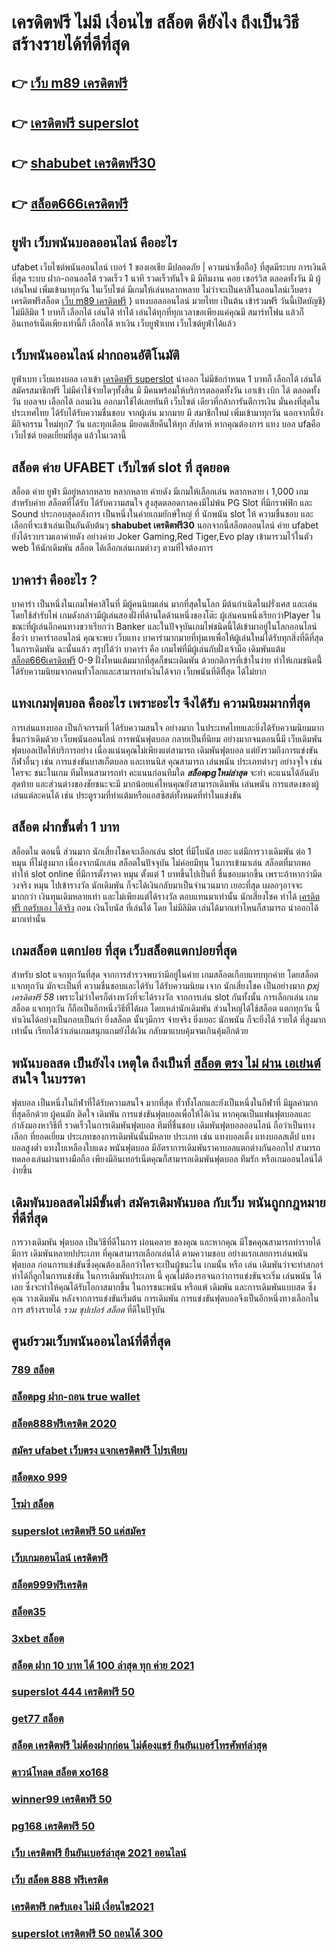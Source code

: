 # เครดิตฟรี ไม่มี เงื่อนไข สล็อต  ดียังไง ถึงเป็นวิธีสร้างรายได้ที่ดีที่สุด 

## 👉 [เว็บ m89 เครดิตฟรี](https://mabet.net/)
## 👉 [เครดิตฟรี superslot](https://member.mabet.net/?action=login)
## 👉 [shabubet เครดิตฟรี30](https://bio.link/tisawago)
## 👉 [สล็อต666เครดิตฟรี](https://mabet.net/register/)

##  ยูฟ่า เว็บพนันบอลออนไลน์  คืออะไร 

 ufabet  เว็บไซต์พนันออนไลน์  เบอร์ 1 ของเอเชีย มีปลอดภัย | ความน่าเชื่อถือ} ที่สุดมีระบบ การเงินดีที่สุด ระบบ ฝาก-ถอนออโต้ รวดเร็ว 1 นาที รวดเร็วทันใจ มี มีทีมงาน คอย เซอร์วิส  ตลอดทั้งวัน  มี ผู้เล่นใหม่ เพิ่มเข้ามาทุกวัน ในเว็บไซต์ มีเกมให้เล่นหลากหลาย ไม่ว่าจะเป็นคาสิโนออนไลน์เว็บตรง เครดิตฟรีสล็อต [เว็บ m89 เครดิตฟรี](https://member.mabet.net/?action=login)  } แทงบอลออนไลน์  มวยไทย เป็นต้น  เข้าร่วมฟรี วันนี้เปิดบัญชี} ไม่มีลิมิต 1 บาทก็ เลือกได้ เล่นได้  ทำได้ เล่นได้ทุกที่ทุกเวลาขอเพียงแค่คุณมี สมาร์ทโฟน แล้วก็อินเทอร์เน็ตเพียงเท่านี้ก็ เลือกได้ หาเงิน เว็บยูฟ่าเบท เว็บไซต์ยูฟ่าได้แล้ว


## เว็บพนันออนไลน์   ฝากถอนอัติโนมัติ 

ยูฟ่าเบท เว็บแทงบอล  เอาเข้า  [เครดิตฟรี superslot](https://bio.link/tisawago) นำออก ไม่มีข้อกำหนด   1 บาทก็ เลือกได้ เล่นได้ สมัครสมาชิกฟรี ไม่มีค่าใช้จ่ายใดๆทั้งสิ้น มี มีคนพร้อมให้บริการตลอดทั้งวัน  เอาเข้า  เบิก ได้ ตลอดทั้งวัน  บอลจบ เลือกได้ ถอนเงิน ออกมาใช้ได้เลยทันที เว็บไซต์ เดียวที่กล้าการันตีการเงิน มั่นคงที่สุดในประเทศไทย ได้รับได้รับความชื่นชอบ จากผู้เล่น มากมาย  มี สมาชิกใหม่ เพิ่มเข้ามาทุกวัน นอกจากนี้ยังมีกิจกรรม ใหม่ทุก7 วัน  และทุกเดือน มียอดเสียคืนให้ทุก สัปดาห์   หากคุณต้องการ แทง บอล  ufaคือเว็บไซต์  ยอดเยี่ยมที่สุด แล้วในเวลานี้ 

##  สล็อต  ค่าย  UFABET เว็บไซต์   slot ที่ สุดยอด

 สล็อต ค่าย  ยูฟ่า มีอยู่หลากหลาย  หลากหลาย  ค่ายดัง มีเกมให้เลือกเล่น หลากหลาย เ 1,000 เกม สำหรับค่าย สล็อตที่ได้รับ  ได้รับความสนใจ สูงสุดตลอดกาลคงมีไม่พ้น PG Slot ที่มีกราฟฟิก และ Sound ประกอบสุดอลังการ เป็นหนึ่งในค่ายเกมยักษ์ใหญ่ ที่ นักพนัน   slot ให้ ความชื่นชอบ และเลือกที่จะเข้าเล่นเป็นอันดับต้นๆ **shabubet เครดิตฟรี30**  นอกจากนี้สล็อตออนไลน์ ค่าย ufabet ยังได้รวบรวมเอาค่ายดัง อย่างค่าย Joker Gaming,Red Tiger,Evo play เข้ามารวมไว้ในตัว web  ให้นักเดิมพัน สล็อต  ได้เลือกเล่นเกมต่างๆ ตามที่ใจต้องการ  

## บาคาร่า คืออะไร ? 

บาคาร่า เป็นหนึ่งในเกมไพ่คาสิโนที่  มีผู้คนนิยมเล่น มากที่สุดในโลก มีต้นกำเนิดในฝรั่งเศส และเล่นโดยใช้สำรับไพ่ เกมดังกล่าวมีผู้เล่นสองฝั่งที่ด้านใดด้านหนึ่งของโต๊ะ ผู้เล่นคนหนึ่งเรียกว่าPlayer  ในขณะที่ผู้เล่นอีกคนทางขวาเรียกว่า  Banker และในปัจจุบันเกมไพ่ชนิดนี้ได้เข้ามาอยู่ในโลกออนไลน์ ชื่อว่า บาคาร่าออนไลน์  คุณจะพบ  เว็บแทง บาคาร่ามากมายที่ทุ่มเทเพื่อให้ผู้เล่นใหม่ได้รับทุกสิ่งที่ดีที่สุดในการเดิมพัน  ฉะนั้นแล้ว สรุปได้ว่า บาคาร่า คือ เกมไพ่ที่มีผู้เล่นกับฝั่งเจ้ามือ เดิมพันแต้ม [สล็อต666เครดิตฟรี](https://member.mabet.net/?action=login) 0-9 ฝั่งไหนแต้มมากที่สุดก็ชนะเดิมพัน ด้วยกติการที่เข้าในง่าย ทำให้เกมชนิดนี้่ได้รับความนิยมจากคนทั่วโลกและสามารถทำเงินได้จาก เว็บพนันที่ดีทีึ่สุด  ได้ไม่ยาก

## แทงเกมฟุตบอล คืออะไร  เพราะอะไร จึงได้รับ ความนิยมมากที่สุด

 การเล่นแทงบอล  เป็นกิจกรรมที่ ได้รับความสนใจ อย่างมาก ในประเทศไทยและยิ่งได้รับความนิยมมากขึ้นกว่าเดิมด้วย  เว็บพนันออนไลน์ การพนันฟุตบอล กลายเป็นที่นิยม อย่างมากจนตอนนี้มี  เว็บเดิมพันฟุตบอลเปิดให้บริการอย่าง เนื่องแน่นคุณไม่เพียงแต่สามารถ เดิมพันฟุตบอล แต่ยังรวมถึงการแข่งขันกีฬาอื่นๆ  เช่น การแข่งขันบาสเก็ตบอล และเทนนิส คุณสามารถ เล่นพนัน ประเภทต่างๆ อย่างจุใจ เช่น ใครจะ ชนะในเกม ทีมไหนสามารถทำ คะแนนก่อนทีมใด ***สล็อตpgใหม่ล่าสุด*** จะทำ คะแนนได้อันดับสุดท้าย และส่วนต่างของชัยชนะจะมี มากน้อยแค่ไหนคุณยังสามารถเดิมพัน เล่นพนัน การแสดงของผู้เล่นแต่ละคนได้ เช่น ประตูรวมที่ทำแต้มหรือแอสซิสต์ทั้งหมดที่ทำในแข่งขัน

##  สล็อต  ฝากขั้นต่ำ 1 บาท 

 สล็อตใน ตอนนี้   ส่วนมาก  นักเสี่ยงโชคจะเลือกเล่น  slot ที่มีโบนัส เยอะ แต่มีการวางเดิมพัน ต่อ 1 หมุน  ที่ไม่สูงมาก เนื่องจากนักเล่น  สล็อตในปัจจุบัน  ไม่ค่อยมีทุน  ในการเข้ามาเล่น สล็อตที่มากพอ ทำให้ slot online ที่มีการตั้งราคา หมุน  ตั้งแต่ 1 บาทขึ้นไปเป็นที่ ชื่นชอบมากขึ้น เพราะถ้าหากว่ามีดวงจริง หมุน ไปเข้ารางวัล  นักเดิมพัน ก็จะได้เงินกลับมาเป็นจำนวนมาก เยอะที่สุด  เผลอๆอาจจะมากกว่า  เงินทุนเดิมหลายเท่า และไม่เพียงแต่ได้รางวัล ตอบแทนมาเท่านั้น  นักเสี่ยงโชค ทำได้ [เครดิตฟรี กดรับเอง ได้จริง](https://mabet.net/credit-free-50/) ถอน เงินโบนัส ที่เล่นได้ โดย ไม่มีลิมิต เล่นได้มากเท่าไหนก็สามารถ  นำออกได้มากเท่านั้น


##  เกมสล็อต แตกบ่อย ที่สุด เว็บสล็อตแตกบ่อยที่สุด

สำหรับ slot  แจกทุกวันที่สุด จากการสำรวจพบว่ามีอยู่ในค่าย เกมสล็อตเกือบแทบทุกค่าย โดยสล็อต  แจกทุกวัน มักจะเป็นที่ ความชื่นชอบและได้รับ  ได้รับความนิยม เจาก นักเสี่ยงโชค เป็นอย่างมาก  *pxj เครดิตฟรี 58* เพราะไม่ว่าใครก็ต่างหวังที่จะได้รางวัล  จากการเล่น slot กันทั้งนั้น การเลือกเล่น เกมสล็อต แจกทุกวัน ก็ถือเป็นอีกหนึ่งวิธีที่ได้ผล โดยเหล่านักเดิมพัน  ส่วนใหญ่ได้ใช้สล็อต  แตกทุกวัน นี้ทำเงินได้อย่างเป็นกอบเป็นกำ ยิ่งสล็อต นั้นๆมีการ จ่ายจริง  ยิ่งเยอะ นักพนัน  ก็จะยิ่งได้ รายได้ ที่สูงมากเท่านั้น เรียกได้ว่าเล่นเกมสนุกแถมยังได้เงิน  กลับมาแบบคุ้มจนเกินคุ้มอีกด้วย


##  พนันบอลสด   เป็นยังไง เหตุใด ถึงเป็นที่ [สล็อต ตรง ไม่ ผ่าน เอเย่นต์](https://mabet.net/) สนใจ  ในบรรดา 

ฟุตบอล  เป็นหนึ่งในกีฬาที่ได้รับความสนใจ  มากที่สุด  ทั่วทั้งโลกและยังเป็นหนึ่งในกีฬาที่ มีมูลค่ามากที่สุดอีกด้วย ผู้คนมัก ติดใจ  เดิมพัน  การแข่งขันฟุตบอลเพื่อให้ได้เงิน หากคุณเป็นแฟนฟุตบอลและกำลังมองหาวิธีที่ รวดเร็วในการเดิมพันฟุตบอล   ทีมที่ชื่นชอบ  เดิมพันฟุตบอลออนไลน์ ถือว่าเป็นทางเลือก ที่ยอดเยี่ยม ประเภทของการเดิมพันนั้นมีหลาย ประเภท เช่น แทงบอลเต็ง แทงบอลสเต็ป แทงบอลสูงต่ำ แทงใบเหลืองใบแดง พนันฟุตบอล มีอัตราการเดิมพันราคาบอลแตกต่างกันออกไป สามารถทดลองเล่นผ่านทางมือถือ เพียงมีอินเทอร์เน็ตคุณก็สามารถเดิมพันฟุตบอล  ทีมรัก หรือเกมออนไลน์ได้ง่ายขึ้น


##  เดิมพันบอลสดไม่มีขั้นต่ำ สมัครเดิมพันบอล กับเว็บ พนันถูกกฎหมายที่ดีที่สุด

 การวางเดิมพัน ฟุตบอล เป็นวิธีที่ดีในการ ผ่อนคลาย ของคุณ และหากคุณ มีโชคคุณสามารถทำรายได้  มีการ เดิมพันหลายปประเภท ที่คุณสามารถเลือกเล่นได้ ตามความชอบ อย่างแรกเลยการเล่นพนันฟุตบอล ก่อนการแข่งขันซึ่งคุณต้องเลือกว่าใครจะเป็นผู้ชนะใน เกมนั้น หรือ เล่น เดิมพันว่าจะทำสกอร์ ทำได้กี่ลูกในการแข่งขัน ในการเดิมพันประเภท นี้ คุณไม่ต้องรอจนกว่าการแข่งขันจะเริ่ม  เล่นพนัน ได้เลย ซึ่งจะทำให้คุณได้รับโอกาสมากขึ้น ในการชนะพนัน หรือแพ้ เดิมพัน  และการเดิมพันแบบสด  ซึ่งคุณ วางเดิมพัน หลังจากการแข่งขันเริ่มต้น การเดิมพัน  การแข่งขันฟุตบอลจึงเป็นอีกหนึ่งทางเลือกในการ สร้างรายได้ *รวม ซุปเปอร์ สล็อต* ที่ดีในปัจุบัน

## ศูนย์รวมเว็บพนันออนไลน์ที่ดีที่สุด

### [789 สล็อต](https://atom.io/themes/สล็อตเว็บแม่%20MABET.net%20สล็อตxoค่ายใหญ่%20008%20สล็อต%20สล็อตแตกหนัก%2020รับ100)
### [สล็อตpg ฝาก-ถอน true wallet](https://atom.io/themes/สล็อตเว็บแม่%20MABET.net%20เครดิตฟรี%20กดรับเอง%20สล็อต%20008%20สล็อต%20สล็อตแตกหนัก%2020รับ100)
### [สล็อต888ฟรีเครดิต 2020](https://atom.io/themes/สล็อตเว็บแม่%20MABET.net%20สล็อต%20jdb%20008%20สล็อต%20สล็อตแตกหนัก%2020รับ100)
### [สมัคร ufabet เว็บตรง แจกเครดิตฟรี โปรเพียบ](https://atom.io/themes/สล็อตเว็บแม่%20MABET.net%20เครดิตฟรี500%20008%20สล็อต%20สล็อตแตกหนัก%2020รับ100)
### [สล็อตxo 999](https://atom.io/themes/สล็อตเว็บแม่%20MABET.net%20ซุปเปอร์%20สล็อต%20008%20สล็อต%20สล็อตแตกหนัก%2020รับ100)
### [โรม่า สล็อต](https://atom.io/themes/สล็อตเว็บแม่%20MABET.net%20สล็อต888ฟรีเครดิต%202020%20008%20สล็อต%20สล็อตแตกหนัก%2020รับ100)
### [superslot เครดิตฟรี 50 แค่สมัคร](https://atom.io/themes/สล็อตเว็บแม่%20MABET.net%20เครดิตฟรี68%20008%20สล็อต%20สล็อตแตกหนัก%2020รับ100)
### [เว็บเกมออนไลน์ เครดิตฟรี](https://atom.io/themes/สล็อตเว็บแม่%20MABET.net%20เครดิตฟรี%20กดรับ%20เอง%20joker%20008%20สล็อต%20สล็อตแตกหนัก%2020รับ100)
### [สล็อต999ฟรีเครดิต](https://atom.io/themes/สล็อตเว็บแม่%20MABET.net%20superslot%20v9เครดิตฟรี%2050%20ยืนยันเบอร์%20ล่าสุด%20008%20สล็อต%20สล็อตแตกหนัก%2020รับ100)
### [สล็อต35](https://atom.io/themes/สล็อตเว็บแม่%20MABET.net%20เครดิตฟรี%2050%20ทำ%20300%20ถอนได้%20150%20008%20สล็อต%20สล็อตแตกหนัก%2020รับ100)
### [3xbet สล็อต](https://atom.io/themes/สล็อตเว็บแม่%20MABET.net%20ส%20กาย%20สปอร์ต%20สล็อต%20008%20สล็อต%20สล็อตแตกหนัก%2020รับ100)
### [สล็อต ฝาก 10 บาท ได้ 100 ล่าสุด ทุก ค่าย 2021](https://atom.io/themes/สล็อตเว็บแม่%20MABET.net%20joker%20เครดิตฟรี%2050%20ไม่ต้องแชร์2021%20008%20สล็อต%20สล็อตแตกหนัก%2020รับ100)
### [superslot 444 เครดิตฟรี 50](https://atom.io/themes/สล็อตเว็บแม่%20MABET.net%20jokerเครดิตฟรี50%20008%20สล็อต%20สล็อตแตกหนัก%2020รับ100)
### [get77 สล็อต](https://atom.io/themes/สล็อตเว็บแม่%20MABET.net%20สล็อต%20เครดิตฟรี%2020%20ไม่ต้องฝากก่อน%20ไม่ต้องแชร์%20ยืนยันเบอร์โทรศัพท์%20008%20สล็อต%20สล็อตแตกหนัก%2020รับ100)
### [สล็อต เครดิตฟรี ไม่ต้องฝากก่อน ไม่ต้องแชร์ ยืนยันเบอร์โทรศัพท์ล่าสุด](https://atom.io/themes/สล็อตเว็บแม่%20MABET.net%20mafia88%20เครดิตฟรี%20008%20สล็อต%20สล็อตแตกหนัก%2020รับ100)
### [ดาวน์โหลด สล็อต xo168](https://atom.io/themes/สล็อตเว็บแม่%20MABET.net%20pg%20slot%20เครดิตฟรี%2050%20008%20สล็อต%20สล็อตแตกหนัก%2020รับ100)
### [winner99 เครดิตฟรี 50](https://atom.io/themes/สล็อตเว็บแม่%20MABET.net%20สล็อต%20เติม%20ถอน%20true%20wallet%20ฝาก10รับ100%20008%20สล็อต%20สล็อตแตกหนัก%2020รับ100)
### [pg168 เครดิตฟรี 50](https://atom.io/themes/สล็อตเว็บแม่%20MABET.net%20สล็อต%20pg%20ระบบ%20วอ%20เลท%20008%20สล็อต%20สล็อตแตกหนัก%2020รับ100)
### [เว็บ เครดิตฟรี ยืนยันเบอร์ล่าสุด 2021 ออนไลน์](https://atom.io/themes/สล็อตเว็บแม่%20MABET.net%20wow%20slot666%20เครดิตฟรี%20100%20008%20สล็อต%20สล็อตแตกหนัก%2020รับ100)
### [เว็บ สล็อต 888 ฟรีเครดิต](https://atom.io/themes/สล็อตเว็บแม่%20MABET.net%20superslot%20เครดิตฟรี%2050%20ยืนยันเบอร์ล่าสุด%20008%20สล็อต%20สล็อตแตกหนัก%2020รับ100)
### [เครดิตฟรี กดรับเอง ไม่มี เงื่อนไข2021](https://atom.io/themes/สล็อตเว็บแม่%20MABET.net%20สล็อต999%20008%20สล็อต%20สล็อตแตกหนัก%2020รับ100)
### [superslot เครดิตฟรี 50 ถอนได้ 300](https://atom.io/themes/สล็อตเว็บแม่%20MABET.net%20wow%20slot%20เครดิตฟรี%20ไม่ต้องแชร์%20008%20สล็อต%20สล็อตแตกหนัก%2020รับ100)